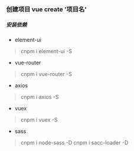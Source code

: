 ### 创建项目 vue create '项目名'

##### 安装依赖 

* element-ui 
> cnpm i element-ui -S

* vue-router 
> cnpm i vue-router -S

* axios 
> cnpm i axios -S

* vuex
> cnpm i vuex -S

* sass
> cnpm i node-sass -D
> cnpm i sacc-loader -D

